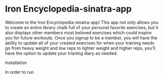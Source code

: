 <h1>Iron Encyclopedia-sinatra-app</h1>

Welcome to the Iron Encyclopedia-sinatra-app!  This app not only allows you to create an entire library chalk full of your personal favorite exercises, but it also displays other members most beloved exercises which could inspire you for future workouts.  Once you signup to be a member, you will have the ability to update all of your created exercises for when your training needs go from heavy weight and low reps to lighter weight and higher reps, you'll have the option to update your trianing diary as needed.

Installation

In order to run 
